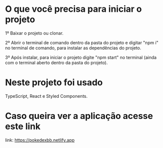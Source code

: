 # O que você precisa para iniciar o projeto

1º Baixar o projeto ou clonar.

2º Abrir o terminal de comando dentro da pasta do projeto e digitar "npm i" no terminal de comando, para instalar as dependências do projeto.

3º Após instalar, para iniciar o projeto digite "npm start" no terminal (ainda com o terminal aberto dentro da pasta do projeto).

# Neste projeto foi usado

TypeScript, React e Styled Components.

# Caso queira ver a aplicação acesse este link

link: <https://pokedexbb.netlify.app>

